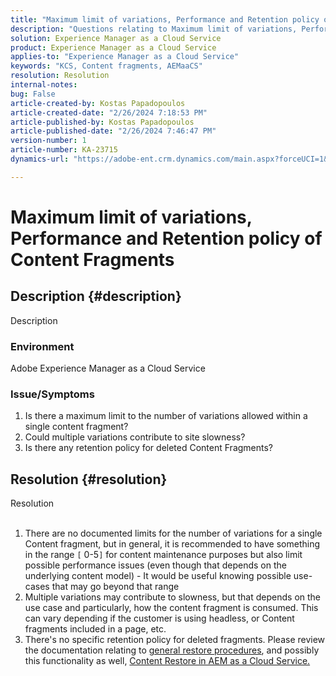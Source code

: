 ```yaml
---
title: "Maximum limit of variations, Performance and Retention policy of Content Fragments"
description: "Questions relating to Maximum limit of variations, Performance and Retention policy of Content Fragments"
solution: Experience Manager as a Cloud Service
product: Experience Manager as a Cloud Service
applies-to: "Experience Manager as a Cloud Service"
keywords: "KCS, Content fragments, AEMaaCS"
resolution: Resolution
internal-notes: 
bug: False
article-created-by: Kostas Papadopoulos
article-created-date: "2/26/2024 7:18:53 PM"
article-published-by: Kostas Papadopoulos
article-published-date: "2/26/2024 7:46:47 PM"
version-number: 1
article-number: KA-23715
dynamics-url: "https://adobe-ent.crm.dynamics.com/main.aspx?forceUCI=1&pagetype=entityrecord&etn=knowledgearticle&id=04bd3cdf-dbd4-ee11-9079-6045bd006c82"

---
```

# Maximum limit of variations, Performance and Retention policy of Content Fragments

## Description {#description}

Description<br>


### <b>Environment</b>

Adobe Experience Manager as a Cloud Service



### <b>Issue/Symptoms</b>

1. Is there a maximum limit to the number of variations allowed within a single content fragment?
2. Could multiple variations contribute to site slowness?
3. Is there any retention policy for deleted Content Fragments?



## Resolution {#resolution}

Resolution<br><br>


1. There are no documented limits for the number of variations for a single Content fragment, but in general, it is recommended to have something in the range `[` 0-5`]`  for content maintenance purposes but also limit possible performance issues (even though that depends on the underlying content model) - It would be useful knowing possible use-cases that may go beyond that range
2. Multiple variations may contribute to slowness, but that depends on the use case and particularly, how the content fragment is consumed. This can vary depending if the customer is using headless, or Content fragments included in a page, etc.
3. There's no specific retention policy for deleted fragments. Please review the documentation relating to [general restore procedures](https://experienceleague.adobe.com/docs/experience-cloud-kcs/kbarticles/KA-23505.html?lang=en), and possibly this functionality as well, [Content Restore in AEM as a Cloud Service.](https://experienceleague.adobe.com/docs/experience-manager-cloud-service/content/operations/restore.html?lang=en)

